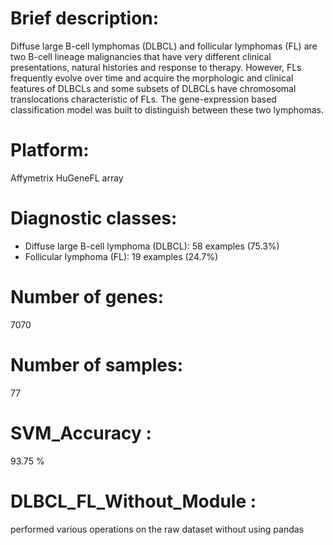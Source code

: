 # Brief description:
Diffuse large B-cell lymphomas (DLBCL) and follicular lymphomas (FL) are two B-cell lineage malignancies that have very different clinical presentations,
natural histories and response to therapy. However, FLs frequently evolve over time and acquire the morphologic and clinical features of DLBCLs and some
subsets of DLBCLs have chromosomal translocations characteristic of FLs. The gene-expression based classification model was built to distinguish between
these two lymphomas.


# Platform:
Affymetrix HuGeneFL array


# Diagnostic classes:
- Diffuse large B-cell lymphoma (DLBCL): 58 examples (75.3%)
- Follicular lymphoma (FL): 19 examples (24.7%)


# Number of genes: 

7070

# Number of samples: 

77


# SVM_Accuracy : 

93.75 %

# DLBCL_FL_Without_Module :

performed various operations on the raw dataset without using pandas
